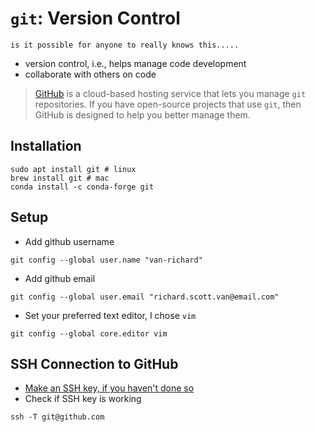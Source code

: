 # `git`: Version Control

```{sidebar}
is it possible for anyone to really knows this.....
```

- version control, i.e., helps manage code development 
- collaborate with others on code

>[GitHub](https://github.com) is a cloud-based hosting service that lets you manage `git` repositories. If you have open-source projects that use `git`, then GitHub is designed to help you better manage them.

## Installation

```
sudo apt install git # linux
brew install git # mac
conda install -c conda-forge git
```

## Setup

- Add github username

```
git config --global user.name "van-richard"
```

- Add github email

```
git config --global user.email "richard.scott.van@email.com"
```

- Set your preferred text editor, I chose `vim`

```
git config --global core.editor vim
```

## SSH Connection to GitHub

- [Make an SSH key, if you haven't done so](../hpc/ssh-autologin.md)
- Check if SSH key is working

```
ssh -T git@github.com
```

